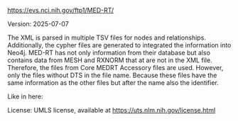 https://evs.nci.nih.gov/ftp1/MED-RT/

Version: 2025-07-07

The XML is parsed in multiple TSV files for nodes and relationships. Additionally, the cypher files are generated to integrated the information into Neo4j.
MED-RT has not only information from their database but also contains data from MESH and RXNORM that at are not in the XML file. Therefore, the files from Core MEDRT Accessory files are used. However, only the files without DTS in the file name.
Because these files have the same information as the other files but after the name also the identifier.

Like in here:

License: UMLS license, available at https://uts.nlm.nih.gov/license.html